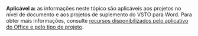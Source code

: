   **Aplicável a:** as informações neste tópico são aplicáveis aos projetos no nível de documento e aos projetos de suplemento do VSTO para Word. Para obter mais informações, consulte [recursos disponibilizados pelo aplicativo do Office e pelo tipo de projeto](../../vsto/features-available-by-office-application-and-project-type.md).

  